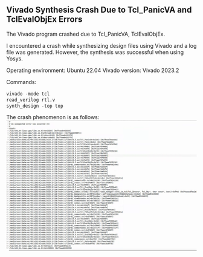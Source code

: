## 	Vivado Synthesis Crash Due to Tcl_PanicVA and TclEvalObjEx Errors

The Vivado program crashed due to Tcl_PanicVA, TclEvalObjEx. 

I encountered a crash while synthesizing design files using Vivado and a log file was generated. However, the synthesis was successful when using Yosys. 

Operating environment: Ubuntu 22.04 Vivado version: Vivado 2023.2 

Commands: 
```
vivado -mode tcl 
read_verilog rtl.v 
synth_design -top top
``` 


The crash phenomenon is as follows:
![images](./log.png)
